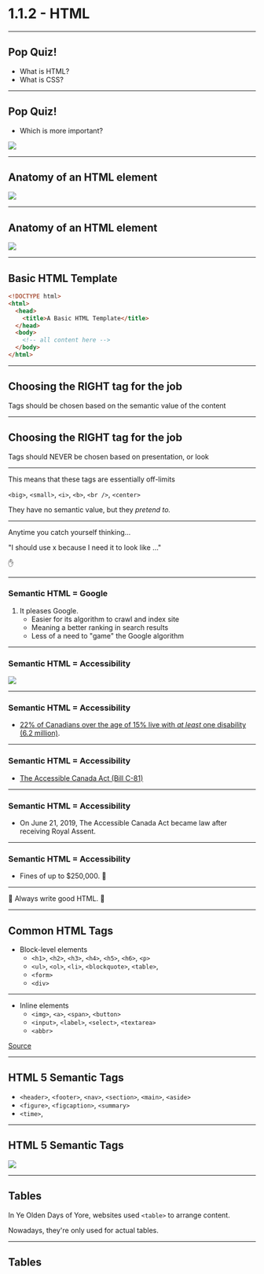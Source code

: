 # 1.1.2 - HTML

---

## Pop Quiz!

- What is HTML?
- What is CSS?

---

## Pop Quiz!

- Which is more important?

<img src="./assets/batman_thinking.jpg" />

---

## Anatomy of an HTML element

<img src="./assets/html_element.png" />

---

## Anatomy of an HTML element

<img src="./assets/html_element_2.png" />

---

## Basic HTML Template

```HTML
<!DOCTYPE html>
<html>
  <head>
    <title>A Basic HTML Template</title>
  </head>
  <body>
    <!-- all content here -->
  </body>
</html>
```

---

## Choosing the RIGHT tag for the job

Tags should be chosen based on the semantic value of the content

---

## Choosing the RIGHT tag for the job

Tags should NEVER be chosen based on presentation, or look

---

This means that these tags are essentially off-limits

`<big>`, `<small>`, `<i>`, `<b>`, `<br />`, `<center>`

They have no semantic value, but they _pretend to._

---

Anytime you catch yourself thinking...

"I should use x because I need it to look like ..."

✋

---

### Semantic HTML = Google

1. It pleases Google.
   - Easier for its algorithm to crawl and index site
   - Meaning a better ranking in search results
   - Less of a need to "game" the Google algorithm

---

### Semantic HTML = Accessibility

<img src="./assets/accessibility_stats.png" />

---

### Semantic HTML = Accessibility

- [22% of Canadians over the age of 15% live with _at least_ one disability (6.2 million)](https://siteimprove.com/en-ca/blog/a-complete-overview-of-canada-s-accessibility-laws/).

---

### Semantic HTML = Accessibility

- [The Accessible Canada Act (Bill C-81)](https://www.parl.ca/DocumentViewer/en/42-1/bill/C-81/first-reading)

---

### Semantic HTML = Accessibility

- On June 21, 2019, The Accessible Canada Act became law after receiving Royal Assent.

---

### Semantic HTML = Accessibility

- Fines of up to \$250,000. 😬

---

🙏 Always write good HTML. 🙏

---

## Common HTML Tags

- Block-level elements
  - `<h1>`, `<h2>`, `<h3>`, `<h4>`, `<h5>`, `<h6>`, `<p>`
  - `<ul>`, `<ol>`, `<li>`, `<blockquote>`, `<table>`,
  - `<form>`
  - `<div>`

---

- Inline elements
  - `<img>`, `<a>`, `<span>`, `<button>`
  - `<input>`, `<label>`, `<select>`, `<textarea>`
  - `<abbr>`

[Source](https://www.w3resource.com/html/HTML-block-level-and-inline-elements.php)

---

## HTML 5 Semantic Tags

- `<header>`, `<footer>`, `<nav>`, `<section>`, `<main>`, `<aside>`
- `<figure>`, `<figcaption>`, `<summary>`
- `<time>`,

---

## HTML 5 Semantic Tags

<img src="./assets/html5.png" />

---

## Tables

In Ye Olden Days of Yore, websites used `<table>` to arrange content.

Nowadays, they're only used for actual tables.

---

## Tables

